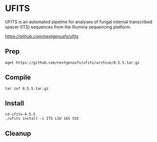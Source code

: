 # UFITS
UFITS is an automated pipeline for analyses of fungal internal transcribed spacer (ITS) sequences from the Illumina sequencing platform.

https://github.com/nextgenusfs/ufits

## Prep
``` 
wget https://github.com/nextgenusfs/ufits/archive/0.5.5.tar.gz
```

## Compile
```
tar zxf 0.5.5.tar.gz
```

## Install
```
cd ufits-0.5.5
./ufits install -i ITS LSU 16S COI
```

## Cleanup
```
```
